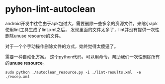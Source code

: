 # pyhon-lint-autoclean

android开发中往往由于apk包过大，需要删除一些多余的资源文件，来缩小apk
使用lint工具生成了lint.xml之后， 发现里面的文件太多了，lint并没有提供一次性删除unuse resource的文件。

对于一个个手动操作删除文件的方式，始终觉得太傻逼了。

需要一种自动化方案。
这个python代码，可以用命令，帮助我们一次性删除所有的**unuse resource**。

```
sudo python ./autoclean_resource.py -i ./lint-results.xml  -e ./excep.xml
```
